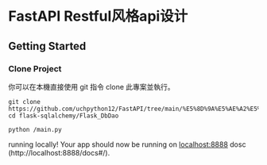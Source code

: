# FastAPI Restful风格api设计



## Getting Started
### Clone Project
你可以在本機直接使用 git 指令 clone 此專案並執行。

```
git clone https://github.com/uchpython12/FastAPI/tree/main/%E5%8D%9A%E5%AE%A2%E5%88%97%E8%A1%A8%E6%8E%A5%E5%8F%A3_Restful%E9%A3%8E%E6%A0%BCapi%E8%AE%BE%E8%AE%A1
cd flask-sqlalchemy/Flask_DbDao
```

```
python /main.py
```

running locally! Your app should now be running on [localhost:8888](http://localhost:8888/) dosc (http://localhost:8888/docs#/).
